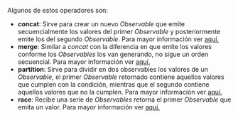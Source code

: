 Algunos de estos operadores son:

- **concat**: Sirve para crear un nuevo *Observable* que emite secuencialmente los valores del primer *Observable* y posteriormente emite los del segundo *Observable*. Para mayor información ver [aquí.](https://rxjs.dev/api/index/function/concat)
- **merge**: Similar a *concat* con la diferencia en que emite los valores conforme los *Observables* los van generando, no sigue un orden secuencial. Para mayor información ver [aquí.](https://rxjs.dev/api/index/function/merge)
- **partition**: Sirve para dividir en dos observables los valores de un *Observable*, el primer *Observable* retornado contiene aquellos valores que cumplen con la condición, mientras que el segundo contiene aquellos valores que no la cumplen. Para mayor información ver [aquí.](https://rxjs.dev/api/index/function/partition)
- **race**: Recibe una serie de *Observables* retorna el primer *Observable* que emita un valor. Para mayor información ver [aquí.](https://rxjs.dev/api/index/function/race)